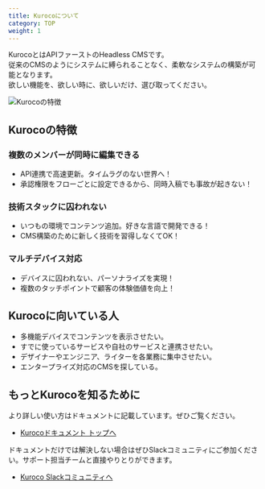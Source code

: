 ```yaml
---
title: Kurocoについて
category: TOP
weight: 1
---
```


KurocoとはAPIファーストのHeadless CMSです。  
従来のCMSのようにシステムに縛られることなく、柔軟なシステムの構築が可能となります。  
欲しい機能を、欲しい時に、欲しいだけ、選び取ってください。

![Kurocoの特徴](/files/user/img/documentation/image13.png)

## Kurocoの特徴
### 複数のメンバーが同時に編集できる
- API連携で高速更新。タイムラグのない世界へ！
- 承認権限をフローごとに設定できるから、同時入稿でも事故が起きない！

### 技術スタックに囚われない
- いつもの環境でコンテンツ追加。好きな言語で開発できる！
- CMS構築のために新しく技術を習得しなくてOK！

### マルチデバイス対応
- デバイスに囚われない、パーソナライズを実現！
- 複数のタッチポイントで顧客の体験価値を向上！

## Kurocoに向いている人
- 多機能デバイスでコンテンツを表示させたい。
- すでに使っているサービスや自社のサービスと連携させたい。
- デザイナーやエンジニア、ライターを各業務に集中させたい。
- エンタープライズ対応のCMSを探している。

## もっとKurocoを知るために
より詳しい使い方はドキュメントに記載しています。ぜひご覧ください。
- [Kurocoドキュメント トップへ](/content/documentations/)

ドキュメントだけでは解決しない場合はぜひSlackコミュニティにご参加ください。サポート担当チームと直接やりとりができます。
- [Kuroco Slackコミュニティへ](https://join.slack.com/t/kurocojp/shared_invite/zt-l6p3hkw0-vdqK5vjRdOEx9n_PoDXmzw)